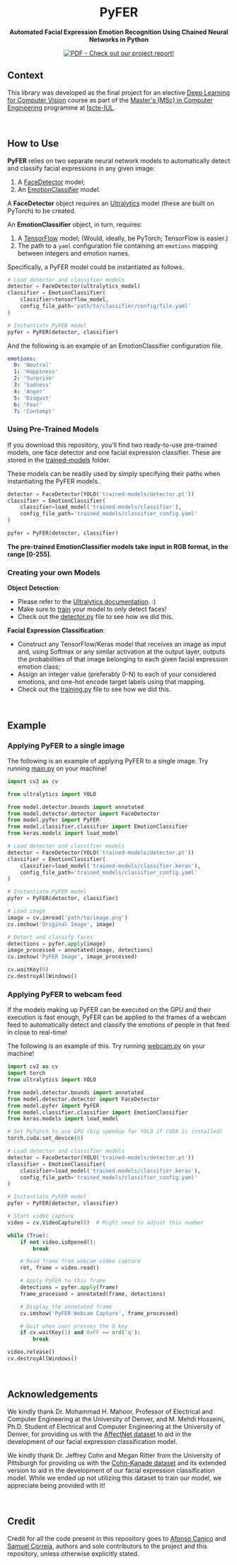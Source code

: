 <div align="center">

# PyFER
**Automated Facial Expression Emotion Recognition Using Chained Neural Networks in Python**

[![PDF - Check out our project report!](https://img.shields.io/badge/PDF-Check_out_our_project_report!-3172c8?logo=Adobe)](report.pdf)



</div>

## Context
This library was developed as the final project for an elective
[Deep Learning for Computer Vision](https://fenix-mais.iscte-iul.pt/courses/04193-565977905365459) 
course as part of the 
[Master's (MSc) in Computer Engineering](https://www.iscte-iul.pt/course/12/master-msc-in-computer-engineering) 
programme at [Iscte-IUL](https://www.iscte-iul.pt/).

<br>

## How to Use
**PyFER** relies on two separate neural network models to automatically detect and classify
facial expressions in any given image:
1. A [FaceDetector](model/detector/detector.py) model;
2. An [EmotionClassifier](model/classifier/classifier.py) model.

A **FaceDetector** object requires an [Ultralytics](https://github.com/ultralytics/ultralytics) model
(these are built on PyTorch) to be created.

An **EmotionClassifier** object, in turn, requires:
1. A [TensorFlow](https://www.tensorflow.org/) model; (Would, ideally, be PyTorch; TensorFlow is easier.)
2. The path to a `yaml` configuration file containing an `emotions` mapping between integers and emotion names.

Specifically, a PyFER model could be instantiated as follows.
```python
# Load detector and classifier models
detector = FaceDetector(ultralytics_model)
classifier = EmotionClassifier(
    classifier=tensorflow_model,
    config_file_path='path/to/classifier/config/file.yaml'
)

# Instantiate PyFER model
pyfer = PyFER(detector, classifier)
```

And the following is an example of an EmotionClassifier configuration file.
```yaml
emotions:
  0: 'Neutral'
  1: 'Happiness'
  2: 'Surprise'
  3: 'Sadness'
  4: 'Anger'
  5: 'Disgust'
  6: 'Fear'
  7: 'Contempt'
```

### Using Pre-Trained Models
If you download this repository, you'll find two ready-to-use pre-trained models, one face detector and one
facial expression classifier. These are stored in the [trained-models](trained-models) folder.

These models can be readily used by simply specifying their paths when instantiating the PyFER models.
```python
detector = FaceDetector(YOLO('trained-models/detector.pt'))
classifier = EmotionClassifier(
    classifier=load_model('trained-models/classifier'),
    config_file_path='trained_models/classifier_config.yaml'
)

pyfer = PyFER(detector, classifier)
```

**The pre-trained EmotionClassifier models take input in RGB format, in the range [0-255].**


### Creating your own Models
**Object Detection**: 
- Please refer to the [Ultralytics documentation](https://docs.ultralytics.com/modes). :)
- Make sure to [train](https://docs.ultralytics.com/modes/train/) your model to only detect faces!
- Check out the [detector.py](model/detector/detector.py) file to see how we did this.

**Facial Expression Classification**:
- Construct any TensorFlow/Keras model that receives an image as input and, using Softmax or any similar activation at the output layer, outputs the probabilities of that image belonging to each given facial expression emotion class;
- Assign an integer value (preferably 0-N) to each of your considered emotions, and one-hot encode target labels using that mapping.
- Check out the [training.py](model/classifier/training/training.py) file to see how we did this.

<br>

## Example
### Applying PyFER to a single image
The following is an example of applying PyFER to a single image. Try running [main.py](main.py) on your machine!

```python
import cv2 as cv

from ultralytics import YOLO

from model.detector.bounds import annotated
from model.detector.detector import FaceDetector
from model.pyfer import PyFER
from model.classifier.classifier import EmotionClassifier
from keras.models import load_model

# Load detector and classifier models
detector = FaceDetector(YOLO('trained-models/detector.pt'))
classifier = EmotionClassifier(
    classifier=load_model('trained-models/classifier.keras'),
    config_file_path='trained_models/classifier_config.yaml'
)

# Instantiate PyFER model
pyfer = PyFER(detector, classifier)

# Load image
image = cv.imread('path/to/image.png')
cv.imshow('Original Image', image)

# Detect and classify faces
detections = pyfer.apply(image)
image_processed = annotated(image, detections)
cv.imshow('PyFER Image', image_processed)

cv.waitKey(0)
cv.destroyAllWindows()
```

### Applying PyFER to webcam feed
If the models making up PyFER can be executed on the GPU and their execution is fast enough,
PyFER can be applied to the frames of a webcam feed to automatically detect and classify the emotions
of people in that feed in close to real-time!

The following is an example of this. Try running [webcam.py](webcam.py) on your machine!

```python
import cv2 as cv
import torch
from ultralytics import YOLO

from model.detector.bounds import annotated
from model.detector.detector import FaceDetector
from model.pyfer import PyFER
from model.classifier.classifier import EmotionClassifier
from keras.models import load_model

# Set PyTorch to use GPU (big speedup for YOLO if CUDA is installed)
torch.cuda.set_device(0)

# Load detector and classifier models
detector = FaceDetector(YOLO('trained-models/detector.pt'))
classifier = EmotionClassifier(
    classifier=load_model('trained-models/classifier.keras'),
    config_file_path='trained_models/classifier_config.yaml'
)

# Instantiate PyFER model
pyfer = PyFER(detector, classifier)

# Start video capture
video = cv.VideoCapture(0)  # Might need to adjust this number

while (True):
    if not video.isOpened():
        break

    # Read frame from webcam video capture
    ret, frame = video.read()

    # Apply PyFER to this frame
    detections = pyfer.apply(frame)
    frame_processed = annotated(frame, detections)

    # Display the annotated frame
    cv.imshow('PyFER Webcam Capture', frame_processed)

    # Quit when user presses the Q key
    if cv.waitKey(1) and 0xFF == ord('q'):
        break

video.release()
cv.destroyAllWindows()
```


<br>

## Acknowledgements
We kindly thank Dr. Mohammad H. Mahoor, Professor of Electrical and Computer Engineering at the University of Denver, 
and M. Mehdi Hosseini, Ph.D. Student of Electrical and Computer Engineering at the University of Denver, for providing 
us with the [AffectNet dataset](http://mohammadmahoor.com/affectnet/) to aid in the development of our facial 
expression classification model.

We kindly thank Dr. Jeffrey Cohn and Megan Ritter from the University of Pittsburgh for providing us with the 
[Cohn-Kanade dataset](https://ieeexplore.ieee.org/document/5543262) and its extended version to aid in the development 
of our facial expression classification model. While we ended up not utilizing this dataset
to train our model, we appreciate being provided with it!

<br>

## Credit
Credit for all the code present in this repository goes to 
[Afonso Caniço](https://ciencia.iscte-iul.pt/authors/afonso-canico/cv)
and [Samuel Correia](https://www.linkedin.com/in/samuel0correia), 
authors and sole contributors to the project and this repository, 
unless otherwise explicitly stated.